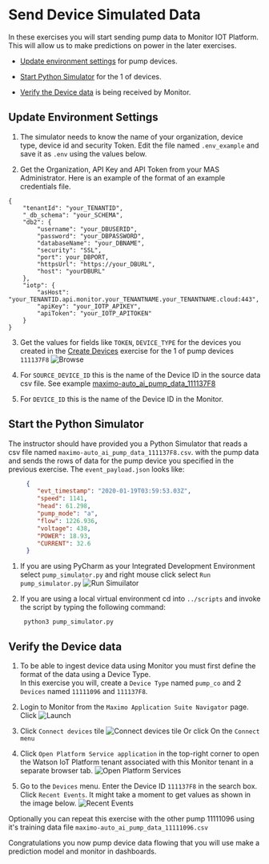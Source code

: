 # Send Device Simulated Data

In these exercises you will start sending pump data to Monitor IOT Platform.  This will allow us to make predictions on 
power in the later exercises.

-  [Update environment settings](#environment) for pump devices. 

-  [Start Python Simulator](#simulator) for the 1 of devices.

-  [Verify the Device data](#devicedata) is being received by Monitor.

## Update Environment Settings

<a name="environment"></a>

1. The simulator needs to know the name of your organization, device type, device id and security Token. Edit the 
file named `.env_example` and save it as `.env`  using the values below.

2. Get the Organization, API Key and API Token from your MAS Administrator.  Here is an example of the format of an example 
credentials file.
```son
{
    "tenantId": "your_TENANTID",
    "_db_schema": "your_SCHEMA",
    "db2": {
        "username": "your_DBUSERID",
        "password": "your_DBPASSWORD",
        "databaseName": "your_DBNAME",
        "security": "SSL",
        "port": your_DBPORT,
        "httpsUrl": "https://your_DBURL",
        "host": "yourDBURL"
    },
    "iotp": {
        "asHost": "your_TENANTID.api.monitor.your_TENANTNAME.your_TENANTNAME.cloud:443",
        "apiKey": "your_IOTP_APIKEY",
        "apiToken": "your_IOTP_APITOKEN"
    }
}    
```     
3. Get the values for fields like `TOKEN`,  `DEVICE_TYPE` for the devices you created in the [Create Devices](create_devices.md) 
exercise for the 1 of pump devices `111137F8` ![Browse](/img/monitor_autoai_8.4/c13.png) 

4. For `SOURCE_DEVICE_ID` this is the name of the Device ID in the source data csv file.  See example [maximo-auto_ai_pump_data_111137F8](../data/maximo-auto_ai_pump_data_111137F8)

5. For `DEVICE_ID` this is the name of the Device ID in the Monitor.

## Start the Python Simulator
<a name="simulator"></a>
The instructor should have provided you a Python Simulator that reads a csv file named `maximo-auto_ai_pump_data_111137F8.csv`. 
with the pump data and sends the rows of data for the pump  device you specified in the previous exercise. The `event_payload.json` 
looks like:
```json
     {
        "evt_timestamp": "2020-01-19T03:59:53.03Z",
        "speed": 1141,
        "head": 61.298,
        "pump_mode": "a",
        "flow": 1226.936,
        "voltage": 438,
        "POWER": 18.93,
        "CURRENT": 32.6
     }
 ```    
1. If you are using PyCharm as your Integrated Development Environment select `pump_simulator.py` and right mouse click 
select `Run pump_simulator.py`   ![Run Simuilator](/img/monitor_autoai_8.4/s02.png)

2. If you are using a local virtual environment cd into `../scripts` and invoke the script by typing the following command: 

        python3 pump_simulator.py

## Verify the Device data
<a name="devicedata"></a>
     
1. To be able to ingest device data using Monitor  you must first define the format of the data using a Device  Type.  
In this exercise you will, create a `Device Type` named `pump_co` and 2 `Devices` named `11111096` and 
`111137F8`.

2.  Login to Monitor from the `Maximo Application Suite Navigator` page. Click  ![Launch](/img/monitor_autoai_8.4/c01.png)

3.  Click `Connect devices` tile ![Connect devices tile](/img/monitor_autoai_8.4/c02.png) Or click On the `Connect menu` 

4.  Click `Open Platform Service application` in the top-right corner to open the Watson IoT Platform tenant associated 
with this  Monitor tenant in a separate browser tab. ![Open Platform Services](/img/monitor_autoai_8.4/c03.png)

5.  Go to the `Devices` menu.  Enter the Device ID `111137F8` in the search box.  Click `Recent Events`.  It might take 
a moment to get values as shown in the image below.  ![Recent Events](/img/monitor_autoai_8.4/s03.png)

Optionally you can repeat this exercise with the other pump 11111096 using it's training data file `maximo-auto_ai_pump_data_11111096.csv`

Congratulations you now pump device data flowing that you will use make a prediction model and monitor in dashboards. 